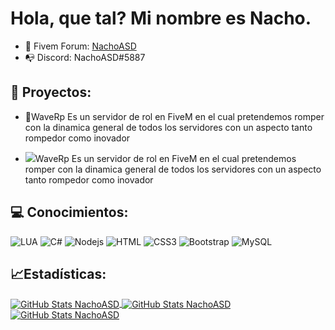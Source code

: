 # Hola, que tal? Mi nombre es Nacho.

- 🧿 Fivem Forum: <a href="https://forum.cfx.re/u/nachoasd/">NachoASD</a>
- 📭 Discord: NachoASD#5887

## 🎫 Proyectos:

- 🌊WaveRp Es un servidor de rol en FiveM en el cual pretendemos romper con la dinamica general de todos los servidores con un aspecto tanto rompedor como inovador

- ![](https://cdn.discordapp.com/avatars/839535749871042581/e56982b6b1c38559a78cab6f7dedf667.png?size=32)WaveRp Es un servidor de rol en FiveM en el cual pretendemos romper con la dinamica general de todos los servidores con un aspecto tanto rompedor como inovador



## 💻 Conocimientos:

![LUA](https://img.shields.io/badge/-Lua-3498db?style=flat-square&logo=lua&logoColor=white)
![C#](http://img.shields.io/badge/-CSharp-2c3e50?style=flat-square&logo=C#&logoColor=white)
![Nodejs](https://img.shields.io/badge/-Nodejs-27ae60?style=flat-square&logo=Node.js&logoColor=white)
![HTML](https://img.shields.io/badge/-HTML5-d35400?style=flat-square&logo=html5&logoColor=white)
![CSS3](https://img.shields.io/badge/-CSS3-1abc9c?style=flat-square&logo=css3&logoColor=white)
![Bootstrap](https://img.shields.io/badge/-Bootstrap-9b59b6?style=flat-square&logo=bootstrap&logoColor=white)
![MySQL](https://img.shields.io/badge/-MySQL-c0392b?style=flat-square&logo=mysql&logoColor=white)

## 📈Estadísticas:


<a href="https://github.com/NachoASD">
  <img align="center" alt="GitHub Stats NachoASD" src="https://github-readme-stats.vercel.app/api/top-langs/?username=NachoASD&locale=es&count_private=true&theme=dark&layout=compact&hide_title=trueinclude_all_commits=true&langs_count=10"/>
</a>
<a href="https://github.com/NachoASD">
  <img align="center" alt="GitHub Stats NachoASD" src="https://github-readme-stats.vercel.app/api?username=NachoASD&show_icons=true&theme=dark&locale=en&count_private=true&hide_title=trueinclude_all_commits=true"/>
</a>
<a href="https://github.com/NachoASD">
  <img align="center" alt="GitHub Stats NachoASD" src="https://github-readme-stats.vercel.app/api/wakatime?username=NachoASD&custom_title=Mi%20Actividad%20 (7 dias)"/>
</a>
